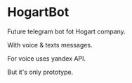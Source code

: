 # HogartBot
Future telegram bot fot Hogart company.  

With voice & texts messages.  

For voice uses yandex API.  

But it's only prototype.  
